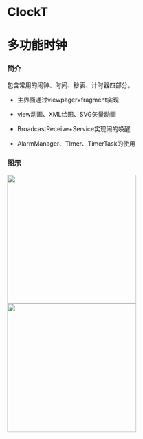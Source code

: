 # ClockT

# 多功能时钟

### 简介

包含常用的闹钟、时间、秒表、计时器四部分。

*   主界面通过viewpager+fragment实现

*   view动画、XML绘图、SVG矢量动画

*   BroadcastReceive+Service实现闹的唤醒

*   AlarmManager、TImer、TimerTask的使用

### 图示

<img src="https://github.com/glazbeni/ClockT/blob/master/app/src/main/res/drawable/clock.gif" width="300">

<img src="https://github.com/glazbeni/ClockT/blob/master/app/src/main/res/drawable/alarm.gif" width="300">
